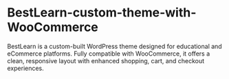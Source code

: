 # BestLearn-custom-theme-with-WooCommerce
BestLearn is a custom-built WordPress theme designed for educational and eCommerce platforms. Fully compatible with WooCommerce, it offers a clean, responsive layout with enhanced shopping, cart, and checkout experiences.
